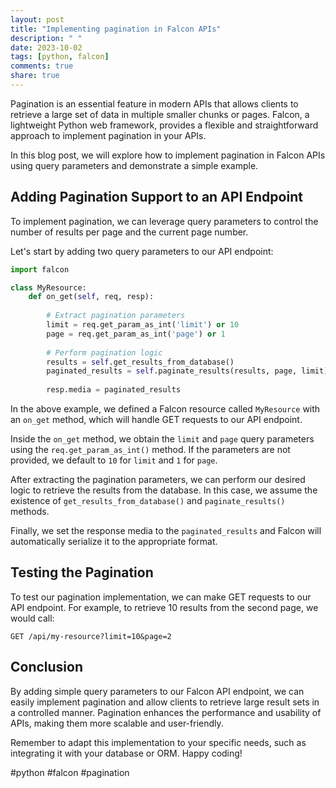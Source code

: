 ```yaml
---
layout: post
title: "Implementing pagination in Falcon APIs"
description: " "
date: 2023-10-02
tags: [python, falcon]
comments: true
share: true
---
```


Pagination is an essential feature in modern APIs that allows clients to retrieve a large set of data in multiple smaller chunks or pages. Falcon, a lightweight Python web framework, provides a flexible and straightforward approach to implement pagination in your APIs.

In this blog post, we will explore how to implement pagination in Falcon APIs using query parameters and demonstrate a simple example.

## Adding Pagination Support to an API Endpoint

To implement pagination, we can leverage query parameters to control the number of results per page and the current page number.

Let's start by adding two query parameters to our API endpoint:

```python
import falcon

class MyResource:
    def on_get(self, req, resp):
    
        # Extract pagination parameters
        limit = req.get_param_as_int('limit') or 10
        page = req.get_param_as_int('page') or 1
        
        # Perform pagination logic
        results = self.get_results_from_database()
        paginated_results = self.paginate_results(results, page, limit)
        
        resp.media = paginated_results
```

In the above example, we defined a Falcon resource called `MyResource` with an `on_get` method, which will handle GET requests to our API endpoint.

Inside the `on_get` method, we obtain the `limit` and `page` query parameters using the `req.get_param_as_int()` method. If the parameters are not provided, we default to `10` for `limit` and `1` for `page`.

After extracting the pagination parameters, we can perform our desired logic to retrieve the results from the database. In this case, we assume the existence of `get_results_from_database()` and `paginate_results()` methods.

Finally, we set the response media to the `paginated_results` and Falcon will automatically serialize it to the appropriate format.

## Testing the Pagination

To test our pagination implementation, we can make GET requests to our API endpoint. For example, to retrieve 10 results from the second page, we would call:

```
GET /api/my-resource?limit=10&page=2
```

## Conclusion

By adding simple query parameters to our Falcon API endpoint, we can easily implement pagination and allow clients to retrieve large result sets in a controlled manner. Pagination enhances the performance and usability of APIs, making them more scalable and user-friendly.

Remember to adapt this implementation to your specific needs, such as integrating it with your database or ORM. Happy coding!

#python #falcon #pagination